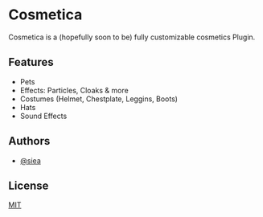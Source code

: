 # Cosmetica

Cosmetica is a (hopefully soon to be) fully customizable cosmetics Plugin.




## Features

- Pets
- Effects: Particles, Cloaks & more
- Costumes (Helmet, Chestplate, Leggins, Boots)
- Hats
- Sound Effects


## Authors

- [@siea](https://www.github.com/sieadev)


## License

[MIT](https://choosealicense.com/licenses/mit/)

